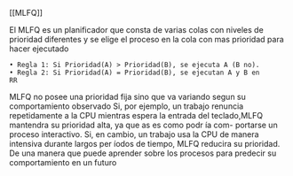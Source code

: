 
[[MLFQ]]

El MLFQ es un planificador que consta de varias colas con niveles de prioridad diferentes y se elige el proceso en la cola con mas prioridad para hacer ejecutado

	• Regla 1: Si Prioridad(A) > Prioridad(B), se ejecuta A (B no).
	• Regla 2: Si Prioridad(A) = Prioridad(B), se ejecutan A y B en
	RR

MLFQ no posee una prioridad fija sino que va variando segun su comportamiento observado Si, por ejemplo, un trabajo renuncia repetidamente a la CPU mientras espera la entrada del teclado,MLFQ mantendra su prioridad alta, ya que as   es como podr ́ıa com-
portarse un proceso interactivo. Si, en cambio, un trabajo usa la CPU de manera intensiva durante largos per ́ıodos de tiempo, MLFQ reducira su prioridad. De una manera que puede aprender sobre los procesos para predecir su comportamiento en un futuro